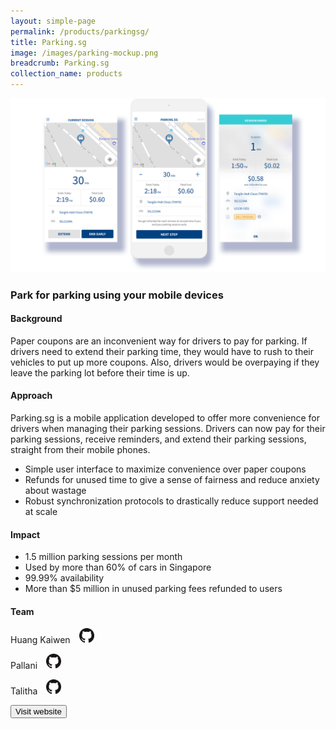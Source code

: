 ```yaml
---
layout: simple-page
permalink: /products/parkingsg/
title: Parking.sg
image: /images/parking-mockup.png
breadcrumb: Parking.sg
collection_name: products
---
```


![github](/images/parking-mockup.PNG)

### Park for parking using your mobile devices

#### Background 

Paper coupons are an inconvenient way for drivers to pay for parking. If drivers need to extend their parking time, they would have to rush to their vehicles to put up more coupons. Also, drivers would be overpaying if they leave the parking lot before their time is up.

#### Approach

Parking.sg is a mobile application developed to offer more convenience for drivers when managing their parking sessions. Drivers can now pay for their parking sessions, receive reminders, and extend their parking sessions, straight from their mobile phones.

* Simple user interface to maximize convenience over paper coupons
* Refunds for unused time to give a sense of fairness and reduce anxiety about wastage
* Robust synchronization protocols to drastically reduce support needed at scale

#### Impact

* 1.5 million parking sessions per month
* Used by more than 60% of cars in Singapore
* 99.99% availability
* More than $5 million in unused parking fees refunded to users

#### Team

Huang Kaiwen <a href="https://github.com/huangkaiw3n" style="display: inline-block; width: 24px; height: 24px; margin-bottom: -5px; margin-left: 10px;">
    <img border="0" alt="Github account" src="/images/Github-Mark-32px.png">
</a>

Pallani <a href="https://github.com/pallani" style="display: inline-block; width: 24px; height: 24px; margin-bottom: -5px; margin-left: 10px;">
    <img border="0" alt="Github account" src="/images/Github-Mark-32px.png">
</a>

Talitha <a href="https://github.com/talithachin" style="display: inline-block; width: 24px; height: 24px; margin-bottom: -5px; margin-left: 10px;">
    <img border="0" alt="Github account" src="/images/Github-Mark-32px.png">
</a>

<a href="https://www.parking.sg/" target="_blank">
    <button class="bp-button is-secondary is-medium has-text-white is-uppercase search-button">
        Visit website
    </button>
</a>
